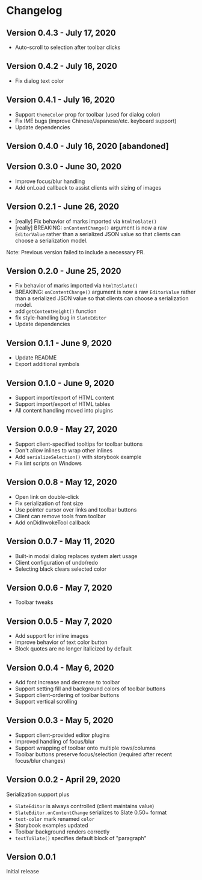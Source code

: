 # Changelog

## Version 0.4.3 - July 17, 2020

- Auto-scroll to selection after toolbar clicks

## Version 0.4.2 - July 16, 2020

- Fix dialog text color

## Version 0.4.1 - July 16, 2020

- Support `themeColor` prop for toolbar (used for dialog color)
- Fix IME bugs (improve Chinese/Japanese/etc. keyboard support)
- Update dependencies

## Version 0.4.0 - July 16, 2020 [abandoned]

## Version 0.3.0 - June 30, 2020

- Improve focus/blur handling
- Add onLoad callback to assist clients with sizing of images

## Version 0.2.1 - June 26, 2020

- [really] Fix behavior of marks imported via `htmlToSlate()`
- [really] BREAKING: `onContentChange()` argument is now a raw `EditorValue` rather than a serialized JSON value so that clients can choose a serialization model.

Note: Previous version failed to include a necessary PR.

## Version 0.2.0 - June 25, 2020

- Fix behavior of marks imported via `htmlToSlate()`
- BREAKING: `onContentChange()` argument is now a raw `EditorValue` rather than a serialized JSON value so that clients can choose a serialization model.
- add `getContentHeight()` function
- fix style-handling bug in `SlateEditor`
- Update dependencies

## Version 0.1.1 - June 9, 2020

- Update README
- Export additional symbols

## Version 0.1.0 - June 9, 2020

- Support import/export of HTML content
- Support import/export of HTML tables
- All content handling moved into plugins

## Version 0.0.9 - May 27, 2020

- Support client-specified tooltips for toolbar buttons
- Don't allow inlines to wrap other inlines
- Add `serializeSelection()` with storybook example
- Fix lint scripts on Windows

## Version 0.0.8 - May 12, 2020

- Open link on double-click
- Fix serialization of font size
- Use pointer cursor over links and toolbar buttons
- Client can remove tools from toolbar
- Add onDidInvokeTool callback

## Version 0.0.7 - May 11, 2020

- Built-in modal dialog replaces system alert usage
- Client configuration of undo/redo
- Selecting black clears selected color

## Version 0.0.6 - May 7, 2020

- Toolbar tweaks

## Version 0.0.5 - May 7, 2020

- Add support for inline images
- Improve behavior of text color button
- Block quotes are no longer italicized by default

## Version 0.0.4 - May 6, 2020

- Add font increase and decrease to toolbar
- Support setting fill and background colors of toolbar buttons
- Support client-ordering of toolbar buttons
- Support vertical scrolling

## Version 0.0.3 - May 5, 2020

- Support client-provided editor plugins
- Improved handling of focus/blur
- Support wrapping of toolbar onto multiple rows/columns
- Toolbar buttons preserve focus/selection (required after recent focus/blur changes)

## Version 0.0.2 - April 29, 2020

Serialization support plus
- `SlateEditor` is always controlled (client maintains value)
- `SlateEditor.onContentChange` serializes to Slate 0.50+ format
- `text-color` mark renamed `color`
- Storybook examples updated
- Toolbar background renders correctly
- `textToSlate()` specifies default block of "paragraph"

## Version 0.0.1

Initial release

